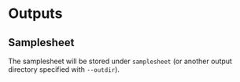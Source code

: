 # Outputs 

## Samplesheet

The samplesheet will be stored under `samplesheet` (or another output directory specified with `--outdir`). 
